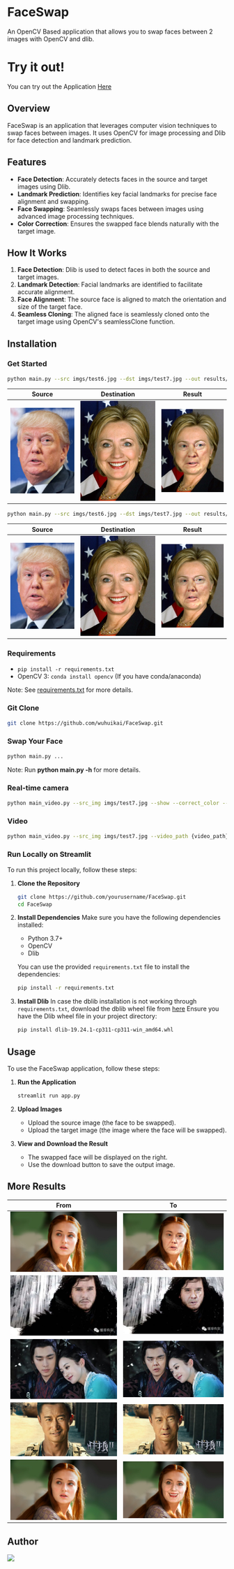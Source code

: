 # FaceSwap
An OpenCV Based application that allows you to swap faces between 2 images with OpenCV and dlib.

# Try it out!

You can try out the Application [Here](https://huggingface.co/spaces/Sakalya122/FaceSwap)


## Overview
FaceSwap is an application that leverages computer vision techniques to swap faces between images. It uses OpenCV for image processing and Dlib for face detection and landmark prediction.

## Features
- **Face Detection**: Accurately detects faces in the source and target images using Dlib.
- **Landmark Prediction**: Identifies key facial landmarks for precise face alignment and swapping.
- **Face Swapping**: Seamlessly swaps faces between images using advanced image processing techniques.
- **Color Correction**: Ensures the swapped face blends naturally with the target image.


## How It Works
1. **Face Detection**: Dlib is used to detect faces in both the source and target images.
2. **Landmark Detection**: Facial landmarks are identified to facilitate accurate alignment.
3. **Face Alignment**: The source face is aligned to match the orientation and size of the target face.
4. **Seamless Cloning**: The aligned face is seamlessly cloned onto the target image using OpenCV's seamlessClone function.


   
## Installation

### Get Started 
```sh
python main.py --src imgs/test6.jpg --dst imgs/test7.jpg --out results/output6_7.jpg --correct_color
```

| Source | Destination | Result |
| --- | --- | --- |
|![](imgs/test6.jpg) | ![](imgs/test7.jpg) | ![](results/output6_7.jpg) |

```sh
python main.py --src imgs/test6.jpg --dst imgs/test7.jpg --out results/output6_7_2d.jpg --correct_color --warp_2d
```

| Source | Destination | Result |
| --- | --- | --- |
|![](imgs/test6.jpg) | ![](imgs/test7.jpg) | ![](results/output6_7_2d.jpg) |

### Requirements
* `pip install -r requirements.txt`
* OpenCV 3: `conda install opencv` (If you have conda/anaconda)

Note: See [requirements.txt](requirements.txt) for more details.
### Git Clone
```sh
git clone https://github.com/wuhuikai/FaceSwap.git
```
### Swap Your Face
```sh
python main.py ...
```
Note: Run **python main.py -h** for more details.


### Real-time camera
```sh
python main_video.py --src_img imgs/test7.jpg --show --correct_color --save_path {*.avi}
```
### Video
```sh
python main_video.py --src_img imgs/test7.jpg --video_path {video_path} --show --correct_color --save_path {*.avi}
```

### Run Locally on Streamlit
To run this project locally, follow these steps:

1. **Clone the Repository**
    ```bash
    git clone https://github.com/yourusername/FaceSwap.git
    cd FaceSwap
    ```

2. **Install Dependencies**
    Make sure you have the following dependencies installed:

    - Python 3.7+
    - OpenCV
    - Dlib

    You can use the provided `requirements.txt` file to install the dependencies:

    ```bash
    pip install -r requirements.txt
    ```

3. **Install Dlib**
    In case the dblib installation is not working through `requirements.txt`, download the dblib wheel file from [here](https://github.com/sachadee/Dlib)
   Ensure you have the Dlib wheel file in your project directory:

    ```bash
    pip install dlib-19.24.1-cp311-cp311-win_amd64.whl
    ```

## Usage
To use the FaceSwap application, follow these steps:

1. **Run the Application**
    ```bash
    streamlit run app.py
    ```

2. **Upload Images**
    - Upload the source image (the face to be swapped).
    - Upload the target image (the image where the face will be swapped).

3. **View and Download the Result**
    - The swapped face will be displayed on the right.
    - Use the download button to save the output image.


## More Results
| From | To |
| --- | --- |
| ![](imgs/test4.jpg) | ![](results/output6_4.jpg) |
| ![](imgs/test3.jpg) | ![](results/output6_3.jpg) |
| ![](imgs/test2.jpg) | ![](results/output6_2_2d.jpg) |
| ![](imgs/test1.jpg) | ![](results/output6_1.jpg) |
| ![](imgs/test4.jpg) | ![](results/output7_4.jpg) |

## Author
[<img src="https://github.com/Sakalya100.png" width="60px;"/>](https://github.com/Sakalya100)

